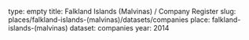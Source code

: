 type: empty
title: Falkland Islands (Malvinas) / Company Register
slug: places/falkland-islands-(malvinas)/datasets/companies
place: falkland-islands-(malvinas)
dataset: companies
year: 2014
